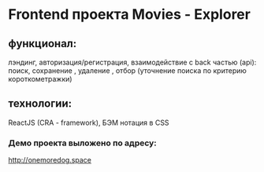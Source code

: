 # Frontend проекта Movies - Explorer

## функционал:
лэндинг, авторизация/регистрация,  взаимодействие с back частью (api): поиск, сохранение , удаление , отбор (уточнение поиска по критерию короткометражки) 

## технологии:
ReactJS (CRA - framework), БЭМ нотация в CSS

### Демо проекта выложено по адресу:
http://onemoredog.space

